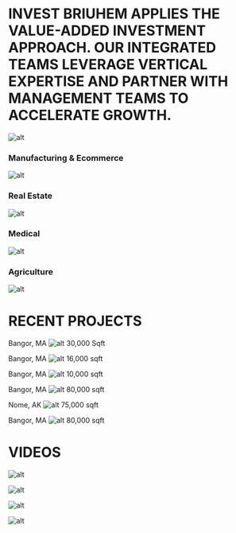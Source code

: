 	
# INVEST BRIUHEM APPLIES THE VALUE-ADDED INVESTMENT APPROACH. OUR INTEGRATED TEAMS LEVERAGE VERTICAL EXPERTISE AND PARTNER WITH MANAGEMENT TEAMS TO ACCELERATE GROWTH.
![alt](https://via.placeholder.com/90x90.png)




### Manufacturing & Ecommerce
![alt](https://via.placeholder.com/90x90.png)

### Real Estate
![alt](https://via.placeholder.com/90x90.png)

### Medical
![alt](https://via.placeholder.com/90x90.png)

### Agriculture
![alt](https://via.placeholder.com/90x90.png)



# RECENT PROJECTS

Bangor, MA
![alt](https://via.placeholder.com/220x220.png)
30,000 Sqft


Bangor, MA
![alt](https://via.placeholder.com/220x220.png)
16,000 sqft


Bangor, MA
![alt](https://via.placeholder.com/220x220.png)
10,000 sqft


Bangor, MA
![alt](https://via.placeholder.com/220x220.png)
80,000 sqft


Nome, AK
![alt](https://via.placeholder.com/220x220.png)
75,000 sqft


Bangor, MA
![alt](https://via.placeholder.com/220x220.png)
80,000 sqft


# VIDEOS

![alt](https://via.placeholder.com/1920x1080.png)

![alt](https://via.placeholder.com/1920x1080.png)

![alt](https://via.placeholder.com/1920x1080.png)

![alt](https://via.placeholder.com/1920x1080.png)



